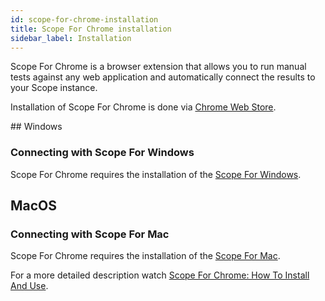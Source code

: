 ```yaml
---
id: scope-for-chrome-installation
title: Scope For Chrome installation
sidebar_label: Installation
---
```


Scope For Chrome is a browser extension that allows you to run manual tests against any web application and automatically connect the results to your Scope instance.

Installation of Scope For Chrome is done via [Chrome Web Store](https://home.undefinedlabs.com/goto/scope-for-chrome-download).

## Windows

### Connecting with Scope For Windows

Scope For Chrome requires the installation of the [Scope For Windows](https://home.undefinedlabs.com/goto/download-scope-for-windows).

## MacOS

### Connecting with Scope For Mac

Scope For Chrome requires the installation of the [Scope For Mac](https://home.undefinedlabs.com/goto/download-scope-for-mac).

For a more detailed description watch [Scope For Chrome: How To Install And Use](https://youtu.be/dIjCvJB00hE).
